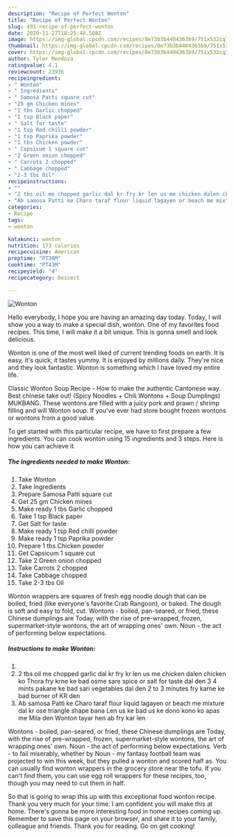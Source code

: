 ```yaml
---
description: "Recipe of Perfect Wonton"
title: "Recipe of Perfect Wonton"
slug: 491-recipe-of-perfect-wonton
date: 2020-11-27T18:25:48.508Z
image: https://img-global.cpcdn.com/recipes/8e73b3b4404363b9/751x532cq70/wonton-recipe-main-photo.jpg
thumbnail: https://img-global.cpcdn.com/recipes/8e73b3b4404363b9/751x532cq70/wonton-recipe-main-photo.jpg
cover: https://img-global.cpcdn.com/recipes/8e73b3b4404363b9/751x532cq70/wonton-recipe-main-photo.jpg
author: Tyler Mendoza
ratingvalue: 4.1
reviewcount: 23936
recipeingredient:
- " Wonton"
- " Ingredients"
- " Samosa Patti square cut"
- "25 gm Chicken mines"
- "1 tbs Garlic chopped"
- "1 tsp Black paper"
- " Salt for taste"
- "1 tsp Red chilli powder"
- "1 tsp Paprika powder"
- "1 tbs Chicken powder"
- " Capsicum 1 square cut"
- "2 Green onion chopped"
- " Carrots 2 chopped"
- " Cabbage chopped"
- "2-3 tbs Oil"
recipeinstructions:
- ""
- "2 tbs oil me chopped garlic dal kr fry kr len us me chicken dalen chicken ko Thora fry krne ke bad osme sare spice or salt for taste dal den 3 4 mints pakane ke bad sari vegetables dal den 2 to 3 minutes fry karne ke bad burner of KR den"
- "Ab samosa Patti ke Charo taraf flour liquid lagayen or beach me mixture dal kr ose triangle shape bana Len us ke bad us ke dono kono ko apas me Mila den Wonton tayar hen ab fry kar len"
categories:
- Recipe
tags:
- wonton

katakunci: wonton 
nutrition: 173 calories
recipecuisine: American
preptime: "PT38M"
cooktime: "PT43M"
recipeyield: "4"
recipecategory: Dessert

---
```



![Wonton](https://img-global.cpcdn.com/recipes/8e73b3b4404363b9/751x532cq70/wonton-recipe-main-photo.jpg)

Hello everybody, I hope you are having an amazing day today. Today, I will show you a way to make a special dish, wonton. One of my favorites food recipes. This time, I will make it a bit unique. This is gonna smell and look delicious.

Wonton is one of the most well liked of current trending foods on earth. It is easy, it's quick, it tastes yummy. It is enjoyed by millions daily. They're nice and they look fantastic. Wonton is something which I have loved my entire life.

Classic Wonton Soup Recipe - How to make the authentic Cantonese way. Best chinese take out! (Spicy Noodles + Chili Wontons + Soup Dumplings) MUKBANG. These wontons are filled with a juicy pork and prawn / shrimp filling and will Wonton soup. If you&#39;ve ever had store bought frozen wontons or wontons from a good value.


To get started with this particular recipe, we have to first prepare a few ingredients. You can cook wonton using 15 ingredients and 3 steps. Here is how you can achieve it.

<!--inarticleads1-->

##### The ingredients needed to make Wonton:

1. Take  Wonton
1. Take  Ingredients
1. Prepare  Samosa Patti square cut
1. Get 25 gm Chicken mines
1. Make ready 1 tbs Garlic chopped
1. Take 1 tsp Black paper
1. Get  Salt for taste
1. Make ready 1 tsp Red chilli powder
1. Make ready 1 tsp Paprika powder
1. Prepare 1 tbs Chicken powder
1. Get  Capsicum 1 square cut
1. Take 2 Green onion chopped
1. Take  Carrots 2 chopped
1. Take  Cabbage chopped
1. Take 2-3 tbs Oil


Wonton wrappers are squares of fresh egg noodle dough that can be boiled, fried (like everyone&#39;s favorite Crab Rangoon), or baked. The dough is soft and easy to fold, cut. Wontons - boiled, pan-seared, or fried, these Chinese dumplings are Today, with the rise of pre-wrapped, frozen, supermarket-style wontons, the art of wrapping ones&#39; own. Noun - the act of performing below expectations. 

<!--inarticleads2-->

##### Instructions to make Wonton:

1. 
1. 2 tbs oil me chopped garlic dal kr fry kr len us me chicken dalen chicken ko Thora fry krne ke bad osme sare spice or salt for taste dal den 3 4 mints pakane ke bad sari vegetables dal den 2 to 3 minutes fry karne ke bad burner of KR den
1. Ab samosa Patti ke Charo taraf flour liquid lagayen or beach me mixture dal kr ose triangle shape bana Len us ke bad us ke dono kono ko apas me Mila den Wonton tayar hen ab fry kar len


Wontons - boiled, pan-seared, or fried, these Chinese dumplings are Today, with the rise of pre-wrapped, frozen, supermarket-style wontons, the art of wrapping ones&#39; own. Noun - the act of performing below expectations. Verb - to fail miserably, whether by Noun - my fantasy football team was projected to win this week, but they pulled a wonton and scored half as. You can usually find wonton wrappers in the grocery store near the tofu. If you can&#39;t find them, you can use egg roll wrappers for these recipes, too, though you may need to cut them in half. 

So that is going to wrap this up with this exceptional food wonton recipe. Thank you very much for your time. I am confident you will make this at home. There's gonna be more interesting food in home recipes coming up. Remember to save this page on your browser, and share it to your family, colleague and friends. Thank you for reading. Go on get cooking!
